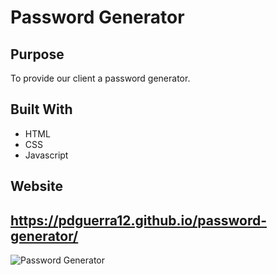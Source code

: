 # Password Generator

## Purpose
To provide our client a password generator.

## Built With
* HTML
* CSS
* Javascript

## Website
https://pdguerra12.github.io/password-generator/
---

![Password Generator](https://user-images.githubusercontent.com/92958186/142804652-98e30547-8db2-4fb8-b990-56311b6210fe.png)
